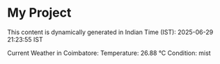 # My Project

This content is dynamically generated in Indian Time (IST): 2025-06-29 21:23:55 IST


Current Weather in Coimbatore:
Temperature: 26.88 °C
Condition: mist
